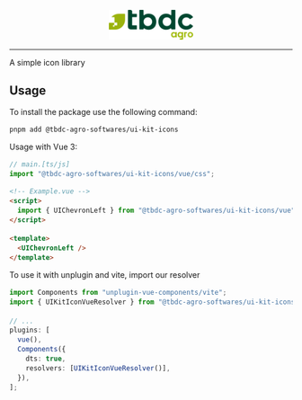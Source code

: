 <p align="center">
  <a href="https://tbdc.com.br/" target="_blank">
    <img width="150" src="docs/assets/logo.svg" alt="Tbdc Logo">
  </a>
</p>

---

A simple icon library

## Usage

To install the package use the following command:

```bash
pnpm add @tbdc-agro-softwares/ui-kit-icons
```

Usage with Vue 3:

```ts
// main.[ts/js]
import "@tbdc-agro-softwares/ui-kit-icons/vue/css";
```

```html
<!-- Example.vue -->
<script>
  import { UIChevronLeft } from "@tbdc-agro-softwares/ui-kit-icons/vue";
</script>

<template>
  <UIChevronLeft />
</template>
```

To use it with unplugin and vite, import our resolver

```ts
import Components from "unplugin-vue-components/vite";
import { UIKitIconVueResolver } from "@tbdc-agro-softwares/ui-kit-icons/resolvers";

// ...
plugins: [
  vue(),
  Components({
    dts: true,
    resolvers: [UIKitIconVueResolver()],
  }),
];
```
